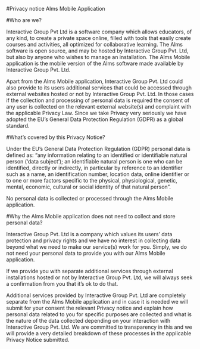 #Privacy notice Alms Mobile Application

#Who are we?

Interactive Group Pvt Ltd is a software company which allows educators, of any kind, to create a private space online, filled with tools that easily create courses and activities, all optimized for collaborative learning. The Alms software is open source, and may be hosted by Interactive Group Pvt. Ltd, but also by anyone who wishes to manage an installation. The Alms Mobile application is the mobile version of the Alms software made available by Interactive Group Pvt. Ltd. 

Apart from the Alms Mobile application, Interactive Group Pvt. Ltd could also provide to its users additional services that could be accessed through external websites hosted or not by Interactive Group Pvt. Ltd. In those cases if the collection and processing of personal data is required the consent of any user is collected on the relevant  external website(s) and complaint with the applicable Privacy Law. Since we take Privacy very seriously we have adopted the EU’s General Data Protection Regulation (GDPR) as a global standard.

#What’s covered by this Privacy Notice?

Under the EU’s General Data Protection Regulation (GDPR) personal data is defined as: “any information relating to an identified or identifiable natural person (‘data subject’); an identifiable natural person is one who can be identified, directly or indirectly, in particular by reference to an identifier such as a name, an identification number, location data, online identifier or to one or more factors specific to the physical, physiological, genetic, mental, economic, cultural or social identity of that natural person”.

No personal data is collected or processed through the Alms Mobile application.

#Why the Alms Mobile application does not need to collect and store personal data?

Interactive Group Pvt. Ltd is a company which values its users’ data protection and privacy rights and we have no interest in collecting data beyond what we need to make our service(s) work for you. Simply, we do not need your personal data to provide you with our Alms Mobile application.

If we provide you with separate additional services through external installations hosted or not by Interactive Group Pvt. Ltd, we will always seek a confirmation from you that it’s ok to do that.

Additional services provided by Interactive Group Pvt. Ltd are completely separate from the Alms Mobile application and in case it is needed we will submit for your consent the relevant  Privacy notice and explain how personal data related to you for specific purposes are collected and what is the nature of the data collected depending on your interaction with Interactive Group Pvt. Ltd. We are committed to transparency in this and we will provide a very detailed breakdown of these processes in the applicable Privacy Notice submitted.
